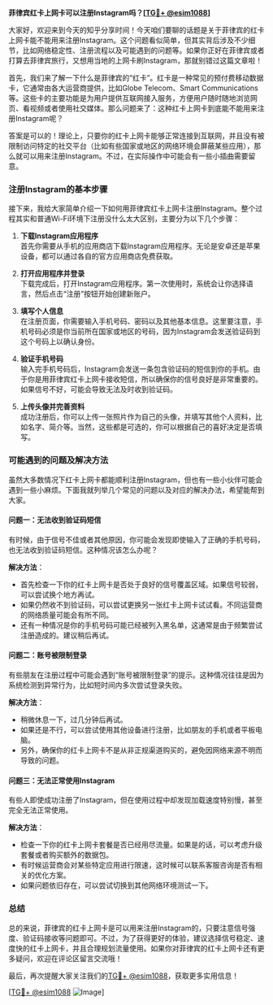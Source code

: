 **菲律宾红卡上网卡可以注册Instagram吗？[[TG💪+ @esim1088](https://t.me/s/esim1088)]**

大家好，欢迎来到今天的知乎分享时间！今天咱们要聊的话题是关于菲律宾的红卡上网卡能不能用来注册Instagram。这个问题看似简单，但其实背后涉及不少细节，比如网络稳定性、注册流程以及可能遇到的问题等。如果你正好在菲律宾或者打算去菲律宾旅行，又想用当地的上网卡刷Instagram，那就别错过这篇文章啦！

首先，我们来了解一下什么是菲律宾的“红卡”。红卡是一种常见的预付费移动数据卡，它通常由各大运营商提供，比如Globe Telecom、Smart Communications等。这些卡的主要功能是为用户提供互联网接入服务，方便用户随时随地浏览网页、看视频或者使用社交媒体。那么问题来了：这种红卡上网卡到底能不能用来注册Instagram呢？

答案是可以的！理论上，只要你的红卡上网卡能够正常连接到互联网，并且没有被限制访问特定的社交平台（比如有些国家或地区的网络环境会屏蔽某些应用），那么就可以用来注册Instagram。不过，在实际操作中可能会有一些小插曲需要留意。

### 注册Instagram的基本步骤

接下来，我给大家简单介绍一下如何用菲律宾红卡上网卡注册Instagram。整个过程其实和普通Wi-Fi环境下注册没什么太大区别，主要分为以下几个步骤：

1. **下载Instagram应用程序**  
   首先你需要从手机的应用商店下载Instagram应用程序。无论是安卓还是苹果设备，都可以通过各自的官方应用商店免费获取。

2. **打开应用程序并登录**  
   下载完成后，打开Instagram应用程序。第一次使用时，系统会让你选择语言，然后点击“注册”按钮开始创建新账户。

3. **填写个人信息**  
   在注册页面，你需要输入手机号码、密码以及其他基本信息。这里要注意，手机号码必须是你当前所在国家或地区的号码，因为Instagram会发送验证码到这个号码上以确认身份。

4. **验证手机号码**  
   输入完手机号码后，Instagram会发送一条包含验证码的短信到你的手机。由于你是用菲律宾红卡上网卡接收短信，所以确保你的信号良好是非常重要的。如果信号不好，可能会导致无法及时收到验证码。

5. **上传头像并完善资料**  
   成功注册后，你可以上传一张照片作为自己的头像，并填写其他个人资料，比如名字、简介等。当然，这些都是可选的，你可以根据自己的喜好决定是否填写。

### 可能遇到的问题及解决方法

虽然大多数情况下红卡上网卡都能顺利注册Instagram，但也有一些小伙伴可能会遇到一些小麻烦。下面我就列举几个常见的问题以及对应的解决办法，希望能帮到大家。

#### 问题一：无法收到验证码短信
有时候，由于信号不佳或者其他原因，你可能会发现即使输入了正确的手机号码，也无法收到验证码短信。这种情况该怎么办呢？

**解决方法**：  
- 首先检查一下你的红卡上网卡是否处于良好的信号覆盖区域。如果信号较弱，可以尝试换个地方再试。
- 如果仍然收不到验证码，可以尝试更换另一张红卡上网卡试试看。不同运营商的网络质量可能会有所不同。
- 还有一种情况是你的手机号码可能已经被列入黑名单，这通常是由于频繁尝试注册造成的。建议稍后再试。

#### 问题二：账号被限制登录
有些朋友在注册过程中可能会遇到“账号被限制登录”的提示。这种情况往往是因为系统检测到异常行为，比如短时间内多次尝试登录失败。

**解决方法**：  
- 稍微休息一下，过几分钟后再试。
- 如果还是不行，可以尝试使用其他设备进行注册，比如朋友的手机或者平板电脑。
- 另外，确保你的红卡上网卡不是从非正规渠道购买的，避免因网络来源不明而导致的问题。

#### 问题三：无法正常使用Instagram
有些人即使成功注册了Instagram，但在使用过程中却发现加载速度特别慢，甚至完全无法正常使用。

**解决方法**：  
- 检查一下你的红卡上网卡套餐是否已经用尽流量。如果是的话，可以考虑升级套餐或者购买额外的数据包。
- 有时候运营商会对某些特定应用进行限速，这时候可以联系客服咨询是否有相关的优化方案。
- 如果问题依旧存在，可以尝试切换到其他网络环境测试一下。

### 总结

总的来说，菲律宾的红卡上网卡是可以用来注册Instagram的，只要注意信号强度、验证码接收等问题即可。不过，为了获得更好的体验，建议选择信号稳定、速度快的红卡上网卡，并且合理规划流量使用。如果你对菲律宾的红卡上网卡还有更多疑问，欢迎在评论区留言交流哦！

最后，再次提醒大家关注我们的[TG💪+ @esim1088](https://t.me/s/esim1088)，获取更多实用信息！  

[[TG💪+ @esim1088](https://t.me/s/esim1088) ![Image](https://i.postimg.cc/4NQfJmqS/Snipaste-2025-05-13-00-14-12.png)]